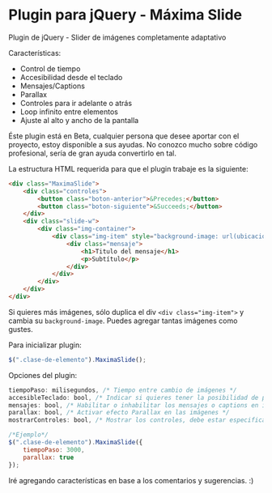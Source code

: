 # Plugin para jQuery - Máxima Slide
Plugin de jQuery - Slider de imágenes completamente adaptativo

Características:
- Control de tiempo
- Accesibilidad desde el teclado
- Mensajes/Captions
- Parallax
- Controles para ir adelante o atrás
- Loop infinito entre elementos
- Ajuste al alto y ancho de la pantalla

Éste plugin está en Beta, cualquier persona que desee aportar con el proyecto, estoy disponible a sus ayudas.
No conozco mucho sobre código profesional, sería de gran ayuda convertirlo en tal.

La estructura HTML requerida para que el plugin trabaje es la siguiente:

```html
<div class="MaximaSlide">
    <div class="controles">
        <button class="boton-anterior">&Precedes;</button>
        <button class="boton-siguiente">&Succeeds;</button>
    </div>
    <div class="slide-w">
        <div class="img-container">
            <div class="img-item" style="background-image: url(ubicacion_de_la_imagen)">
                <div class="mensaje">
                    <h1>Titulo del mensaje</h1>
                    <p>Subtítulo</p>
                </div>
            </div>
        </div>
    </div>
</div>
```

Si quieres más imágenes, sólo duplica el div ```<div class="img-item">``` y cambia su ```background-image```.
Puedes agregar tantas imágenes como gustes.

Para inicializar plugin:

```javascript
$(".clase-de-elemento").MaximaSlide();
```

Opciones del plugin:
```javascript
tiempoPaso: milisegundos, /* Tiempo entre cambio de imágenes */
accesibleTeclado: bool, /* Indicar si quieres tener la posibilidad de pasar la imagen desde las flechas del teclado */
mensajes: bool, /* Habilitar o inhabilitar los mensajes o captions en inglés */
parallax: bool, /* Activar efecto Parallax en las imágenes */
mostrarControles: bool, /* Mostrar los controles, debe estar especificado el HTML correspondiente, en caso contrario se desactivará automáticamente. */

/*Ejemplo*/
$(".clase-de-elemento").MaximaSlide({
    tiempoPaso: 3000,
    parallax: true
});
```

Iré agregando características en base a los comentarios y sugerencias. :)
